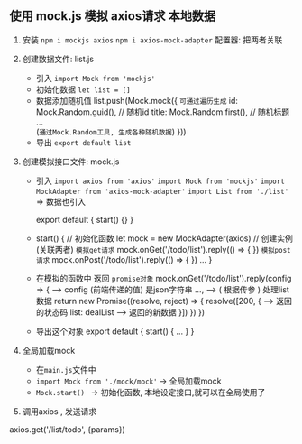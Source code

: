 ##  使用 mock.js 模拟 axios请求 本地数据

1. 安装 `npm i mockjs axios`
        `npm i axios-mock-adapter`  配置器: 把两者关联

2. 创建数据文件: list.js
    - 引入 `import Mock from 'mockjs'`
    - 初始化数据 `let list = []`
    - 数据添加随机值 list.push(Mock.mock({  `可通过遍历生成`
                            id: Mock.Random.guid(),       // 随机id
                            title: Mock.Random.first(),   // 随机标题
                            ...      
                            (`通过Mock.Random工具, 生成各种随机数据`)
                        }))
    - 导出 `export default list`

3. 创建模拟接口文件: mock.js
    - 引入 `import axios from 'axios'`
           `import Mock from 'mockjs'`
           `import MockAdapter from 'axios-mock-adapter'`
           `import List from './list'`  => 数据也引入

      export default { start() {} }
    - start() {                             // 初始化函数
        let mock = new MockAdapter(axios)   // 创建实例 (关联两者)
        `模拟get请求`
        mock.onGet('/todo/list').reply(() => { })
        `模拟post请求`
        mock.onPost('/todo/list').reply(() => { })
        ...
    }
    - 在模拟的函数中 返回 `promise对象`
    mock.onGet('/todo/list').reply(config => {   -->  config (前端传递的值) 是json字符串 
        ...,                        -->  ( 根据传参 ) 处理list数据
        return new Promise((resolve, reject) => {
            resolve([200, {        --> 返回的状态码
                list: dealList      --> 返回的新数据
            }])
        })
    })

    - 导出这个对象 
    export default {
        start() {
            ...
        }
    }

4. 全局加载mock
    - 在`main.js`文件中
    - `import Mock from './mock/mock'`   -> 全局加载mock
    - `Mock.start() `  ->  初始化函数, 本地设定接口,就可以在全局使用了

5. 调用axios , 发送请求

axios.get('/list/todo', {params})